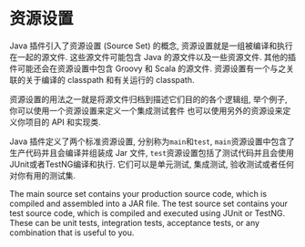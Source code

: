 # 资源设置

Java 插件引入了资源设置 (Source Set) 的概念, 资源设置就是一组被编译和执行在一起的源文件.
这些源文件可能包含 Java 的源文件以及一些资源文件.
其他的插件可能还会在资源设置中包含 Groovy 和 Scala 的源文件. 资源设置有一个与之关联的关于编译的 classpath 和有关运行的 classpath.

资源设置的用法之一就是将源文件归档到描述它们目的的各个逻辑组,
举个例子,
你可以使用一个资源设置来定义一个集成测试套件
也可以使用另外的资源设来定义你项目的 API 和实现类.

Java 插件定义了两个标准资源设置, 分别称为`main`和`test`, `main`资源设置中包含了生产代码并且会编译并组装成 Jar 文件,
`test`资源设置包括了测试代码并且会使用JUnit或者TestNG编译和执行. 它们可以是单元测试, 集成测试, 验收测试或者任何对你有用的测试集.


The main source set contains your production source code, which is compiled and assembled into a JAR file. The test source set contains your test source code, which is compiled and executed using JUnit or TestNG. These can be unit tests, integration tests, acceptance tests, or any combination that is useful to you.


